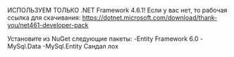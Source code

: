 ИСПОЛЬЗУЕМ ТОЛЬКО .NET Framework 4.6.1!
Если у вас нет, то рабочая ссылка для скачивания:
https://dotnet.microsoft.com/download/thank-you/net461-developer-pack

Установите из NuGet следующие пакеты:
  -Entity Framework 6.0
  -MySql.Data
  -MySql.Entity
  Сандал лох
